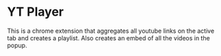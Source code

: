 # YT Player

This is a chrome extension that aggregates all youtube links on the active tab and creates a playlist.
Also creates an embed of all the videos in the popup.
